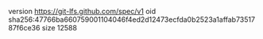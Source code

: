 version https://git-lfs.github.com/spec/v1
oid sha256:47766ba660759001104046f4ed2d12473ecfda0b2523a1affab7351787f6ce36
size 12588
